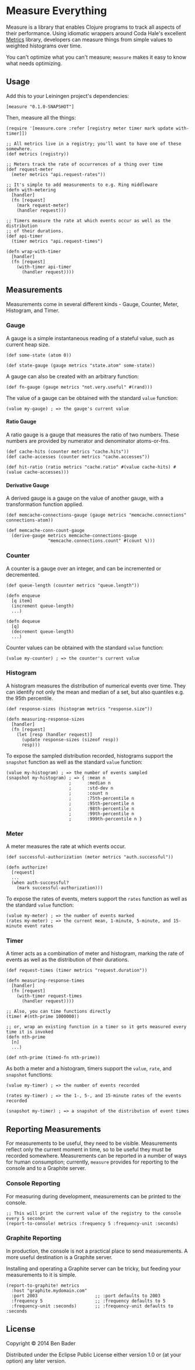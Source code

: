 # Measure Everything

Measure is a library that enables Clojure programs to track all aspects of their performance.  Using idiomatic wrappers around Coda Hale's excellent [Metrics][0] library, developers can measure things from simple values to weighted histograms over time.

You can't optimize what you can't measure; `measure` makes it easy to know what needs optimizing.

## Usage

Add this to your Leiningen project's dependencies:
```
[measure "0.1.0-SNAPSHOT"]
```

Then, measure all the things:

```
(require '[measure.core :refer [registry meter timer mark update with-timer]])

;; All metrics live in a registry; you'll want to have one of these somewhere.
(def metrics (registry))

;; Meters track the rate of occurrences of a thing over time
(def request-meter
  (meter metrics "api.request-rates"))

;; It's simple to add measurements to e.g. Ring middleware
(defn with-metering
  [handler]
  (fn [request]
    (mark request-meter)
    (handler request)))

;; Timers measure the rate at which events occur as well as the distribution
;; of their durations.
(def api-timer
  (timer metrics "api.request-times")

(defn wrap-with-timer
  [handler]
  (fn [request]
    (with-timer api-timer
      (handler request))))
```

## Measurements

Measurements come in several different kinds - Gauge, Counter, Meter, Histogram, and Timer.

### Gauge

A gauge is a simple instantaneous reading of a stateful value, such as current heap size.

```
(def some-state (atom 0))

(def state-gauge (gauge metrics "state.atom" some-state))
```

A gauge can also be created with an arbitrary function:

```
(def fn-gauge (gauge metrics "not.very.useful" #(rand)))
```

The value of a gauge can be obtained with the standard `value` function:

```
(value my-gauge) ; => the gauge's current value
```

#### Ratio Gauge

A ratio gauge is a gauge that measures the ratio of two numbers.  These numbers are provided by numerator and denominator atoms-or-fns.

```
(def cache-hits (counter metrics "cache.hits"))
(def cache-accesses (counter metrics "cache.accesses"))

(def hit-ratio (ratio metrics "cache.ratio" #(value cache-hits) #(value cache-accesses)))

```

#### Derivative Gauge

A derived gauge is a gauge on the value of another gauge, with a transformation function applied.

```
(def memcache-connections-gauge (gauge metrics "memcache.connections" connections-atom))

(def memcache-conn-count-gauge
  (derive-gauge metrics memcache-connections-gauge
                "memcache.connections.count" #(count %)))
```

### Counter

A counter is a gauge over an integer, and can be incremented or decremented.

```
(def queue-length (counter metrics "queue.length"))

(defn enqueue
  [q item]
  (increment queue-length)
  ...)

(defn dequeue
  [q]
  (decrement queue-length)
  ...)
```

Counter values can be obtained with the standard `value` function:

```
(value my-counter) ; => the counter's current value
```

### Histogram

A histogram measures the distribution of numerical events over time.  They can identify not only the mean and median of a set, but also quantiles e.g. the 95th percentile.

```
(def response-sizes (histogram metrics "response.size"))

(defn measuring-response-sizes
  [handler]
  (fn [request]
    (let [resp (handler request)]
      (update response-sizes (sizeof resp))
      resp)))
```

To expose the sampled distribution recorded, histograms support the `snapshot` function as well as the standard `value` function:

```
(value my-histogram) ; => the number of events sampled
(snapshot my-histogram) ; => { :mean n
                        ;      :median n
                        ;      :std-dev n
                        ;      :count n
                        ;      :75th-percentile n
                        ;      :95th-percentile n
                        ;      :98th-percentile n
                        ;      :99th-percentile n
                        ;      :999th-percentile n }
```

### Meter

A meter measures the rate at which events occur.

```
(def successful-authorization (meter metrics "auth.successful"))

(defn authorize!
  [request]
  ...
  (when auth-successful?
    (mark successful-authorization)))
```

To expose the rates of events, meters support the `rates` function as well as the standard `value` function:

```
(value my-meter) ; => the number of events marked
(rates my-meter) ; => the current mean, 1-minute, 5-minute, and 15-minute event rates
```

### Timer

A timer acts as a combination of meter and histogram, marking the rate of events as well as the distribution of their durations.

```
(def request-times (timer metrics "request.duration"))

(defn measuring-response-times
  [handler]
  (fn [request]
    (with-timer request-times
      (handler request))))

;; Also, you can time functions directly
(time! #(nth-prime 1000000))

;; or, wrap an existing function in a timer so it gets measured every time it is invoked
(defn nth-prime
  [n]
  ...)

(def nth-prime (timed-fn nth-prime))
```

As both a meter and a histogram, timers support the `value`, `rate`, and `snapshot` functions:

```
(value my-timer) ; => the number of events recorded

(rates my-timer) ; => the 1-, 5-, and 15-minute rates of the events recorded

(snapshot my-timer) ; => a snapshot of the distribution of event times

```

## Reporting Measurements

For measurements to be useful, they need to be visible.  Measurements reflect only the current moment in time, so to be useful they must be recorded somewhere.  Measurements can be reported in a number of ways for human consumption; currently, `measure` provides for reporting to the console and to a Graphite server.

### Console Reporting

For measuring during development, measurements can be printed to the console.

```
;; This will print the current value of the registry to the console every 5 seconds
(report-to-console! metrics :frequency 5 :frequency-unit :seconds)
```

### Graphite Reporting

In production, the console is not a practical place to send measurements.  A more useful destination is a Graphite server.

Installing and operating a Graphite server can be tricky, but feeding your measurements to it is simple.

```
(report-to-graphite! metrics
  :host "graphite.mydomain.com"
  :port 2003                      ;; :port defaults to 2003
  :frequency 5                    ;; :frequency defaults to 5
  :frequency-unit :seconds)       ;; :frequency-unit defaults to :seconds
```

## License

Copyright © 2014 Ben Bader

Distributed under the Eclipse Public License either version 1.0 or (at
your option) any later version.

[0]: http://metrics.codahale.com/
